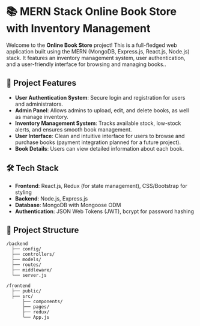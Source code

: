 # 📚 MERN Stack Online Book Store with Inventory Management

Welcome to the **Online Book Store** project! This is a full-fledged web application built using the MERN (MongoDB, Express.js, React.js, Node.js) stack. It features an inventory management system, user authentication, and a user-friendly interface for browsing and managing books..

## 🚀 Project Features

- **User Authentication System**: Secure login and registration for users and administrators.
- **Admin Panel**: Allows admins to upload, edit, and delete books, as well as manage inventory.
- **Inventory Management System**: Tracks available stock, low-stock alerts, and ensures smooth book management.
- **User Interface**: Clean and intuitive interface for users to browse and purchase books (payment integration planned for a future project).
- **Book Details**: Users can view detailed information about each book.

## 🛠️ Tech Stack

- **Frontend**: React.js, Redux (for state management), CSS/Bootstrap for styling
- **Backend**: Node.js, Express.js
- **Database**: MongoDB with Mongoose ODM
- **Authentication**: JSON Web Tokens (JWT), bcrypt for password hashing

## 📂 Project Structure

```plaintext
/backend
  ├── config/
  ├── controllers/
  ├── models/
  ├── routes/
  ├── middleware/
  └── server.js

/frontend
  ├── public/
  ├── src/
      ├── components/
      ├── pages/
      ├── redux/
      └── App.js
